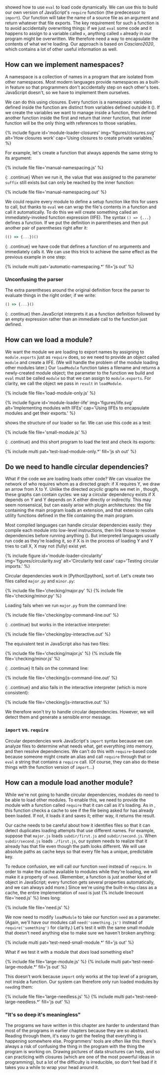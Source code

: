 ---
---

<span x="file-interpolator"></span> showed how to use `eval` to load code dynamically.
We can use this to build our own version of JavaScript's `require` function
(the predecessor to `import`).
Our function will take the name of a source file as an argument
and return whatever that file exports.
The key requirement for such a function is to avoid accidentally overwriting things:
if we just `eval` some code and it happens to assign to a variable called `x`,
anything called `x` already in our program might be overwritten.
We therefore need a way to <span g="encapsulate">encapsulate</span> the contents of what we're loading.
Our approach is based on <cite>Casciaro2020</cite>,
which contains a lot of other useful information as well.

## How can we implement namespaces?

A <span g="namespace">namespace</span> is a collection of names in a program
that are isolated from other namespaces.
Most modern languages provide namespaces as a built-in feature
so that programmers don't accidentally step on each other's toes.
JavaScript doesn't,
so we have to implement them ourselves.

We can do this using <span g="closure">closures</span>.
Every function is a namespace:
variables defined inside the function are distinct from variables defined outside it
(<span f="module-loader-closures"></span>).
If we create the variables we want to manage inside a function,
then defined another function inside the first
and return that <span g="inner_function">inner function</span>,
that inner function will be the only thing with references to those variables.

{% include figure id='module-loader-closures' img='figures/closures.svg' alt='How closures work' cap='Using closures to create private variables.' %}

For example,
let's create a function that always appends the same string to its argument:

{% include file file='manual-namespacing.js' %}

{: .continue}
When we run it,
the value that was assigned to the parameter `suffix` still exists
but can only be reached by the inner function:

{% include file file='manual-namespacing.out' %}

We could require every module to define a setup function like this for users to call,
but thanks to `eval` we can wrap the file's contents in a function and call it automatically.
To do this we will create something called an <span g="iife">immediately-invoked function expression</span> (IIFE).
The syntax `() => {...}` defines a function.
If we put the definition in parentheses and then put another pair of parentheses right after it:

```js
(() => {...})()
```

{: .continue}
we have code that defines a function of no arguments and immediately calls it.
We can use this trick to achieve the same effect as the previous example in one step:

{% include multi pat='automatic-namespacing.*' fill='js out' %}

<div class="callout" markdown="1">

### Unconfusing the parser

The extra parentheses around the original definition force the parser to evaluate things in the right order;
if we write:

```js
() => {...}()
```


{: .continue}
then JavaScript interprets it as a function definition followed by an empty expression
rather than an immediate call to the function just defined.

</div>

## How can we load a module?

We want the module we are loading to export names by assigning to `module.exports` just as `require` does,
so we need to provide an object called `module` and create a IIFE.
(We will handle the problem of the module loading other modules later.)
Our `loadModule` function takes a filename and returns a newly-created module object;
the parameter to the function we build and `eval` must be called `module` so that we can assign to `module.exports`.
For clarity,
we call the object we pass in `result` in `loadModule`.

{% include file file='load-module-only.js' %}

{% include figure id='module-loader-iife' img='figures/iife.svg' alt='Implementing modules with IIFEs' cap='Using IIFEs to encapsulate modules and get their exports.' %}

<span f="module-loader-iife"></span> shows the structure of our loader so far.
We can use this code as a test:

{% include file file='small-module.js' %}

{: .continue}
and this short program to load the test and check its exports:

{% include multi pat='test-load-module-only.*' fill='js sh out' %}

## Do we need to handle circular dependencies?

What if the code we are loading loads other code?
We can visualize the network of who requires whom as a <span g="directed_graph">directed graph</span>:
if X requires Y,
we draw an arrow from X to Y.
Unlike the directed *acyclic* graphs we met in <span x="build-manager"></span>,
though,
these graphs can contain cycles:
we say a <span g="circular_dependency">circular dependency</span> exists
if X depends on Y and Y depends on X
either directly or indirectly.
This may seem nonsensical,
but can easily arise with <span g="plugin_architecture">plugin architectures</span>:
the file containing the main program loads an extension,
and that extension calls utility functions defined in the file containing the main program.

Most compiled languages can handle circular dependencies easily:
they compile each module into low-level instructions,
then link those to resolve dependencies before running anything
(<span f="module-loader-circularity"></span>).
But interpreted languages usually run code as they're loading it,
so if X is in the process of loading Y and Y tries to call X,
X may not (fully) exist yet.

{% include figure id='module-loader-circularity' img='figures/circularity.svg' alt='Circularity test case' cap='Testing circular imports.' %}

Circular dependencies work in [Python][python], sort of.
Let's create two files called `major.py` and `minor.py`:

{% include file file='checking/major.py' %}
{% include file file='checking/minor.py' %}

Loading fails when we run `major.py` from the command line:

{% include file file='checking/py-command-line.out' %}

{: .continue}
but works in the interactive interpreter:

{% include file file='checking/py-interactive.out' %}

The equivalent test in JavaScript also has two files:

{% include file file='checking/major.js' %}
{% include file file='checking/minor.js' %}

{: .continue}
It fails on the command line:

{% include file file='checking/js-command-line.out' %}

{: .continue}
and also fails in the interactive interpreter
(which is more consistent):

{% include file file='checking/js-interactive.out' %}

We therefore won't try to handle circular dependencies.
However,
we will detect them and generate a sensible error message.

<div class="callout" markdown="1">

### `import` vs. `require`

Circular dependencies work JavaScript's `import` syntax
because we can analyze files to determine what needs what,
get everything into memory,
and then resolve dependencies.
We can't do this with `require`-based code
because someone might create an <span g="alias">alias</a>
and call `require` through that
or `eval` a string that contains a `require` call.
(Of course, they can also do these things with the function version of `import`…)

</div>

## How can a module load another module?

While we're not going to handle circular dependencies,
modules do need to be able to load other modules.
To enable this,
we need to provide the module with a function called `require`
that it can call as it's loading.
As in <span x="file-interpolator"></span>,
this function checks a cache
to see if the file being asked for has already been loaded.
If not, it loads it and saves it;
either way, it returns the result.

Our cache needs to be careful about how it identifies files
so that it can detect duplicates loading attempts that use different names.
For example,
suppose that `major.js` loads `subdir/first.js` and `subdir/second.js`.
When `subdir/second.js` loads `./first.js`,
our system needs to realize that it already has that file
even though the path looks different.
We will use <span g="absolute_path">absolute paths</span> as cache keys
so that every file has a unique, predictable key.

To reduce confusion,
we will call our function `need` instead of `require`.
In order to make the cache available to modules while they're loading,
we will make it a property of `need`.
(Remember,
a function is just another kind of object in JavaScript;
every function gets several properties automatically,
and we can always add more.)
Since we're using the built-in `Map` class as a cache,
the entire implementation of `need` is just {% include linecount file='need.js' %} lines long:

{% include file file='need.js' %}

We now need to modify `loadModule` to take our function `need` as a parameter.
(Again, we'll have our modules call `need('something.js')` instead of `require('something')` for clarity.)
Let's test it with the same small module that doesn't need anything else to make sure we haven't broken anything:

{% include multi pat='test-need-small-module.*' fill='js out' %}

What if we test it with a module that *does* load something else?

{% include file file='large-module.js' %}
{% include multi pat='test-need-large-module.*' fill='js out' %}

This doesn't work because `import` only works at the top level of a program,
not inside a function.
Our system can therefore only run loaded modules by `need`ing them:

{% include file file='large-needless.js' %}
{% include multi pat='test-need-large-needless.*' fill='js out' %}

<div class="callout" markdown="1">

### "It's so deep it's meaningless"

The programs we have written in this chapter are harder to understand
than most of the programs in earlier chapters
because they are so abstract.
Reading through them,
it's easy to get the feeling that everything is happening somewhere else.
Programmers' tools are often like this:
there's always a risk of confusing the thing in the program
with the thing the program is working on.
Drawing pictures of data structures can help,
and so can practicing with closures
(which are one of the most powerful ideas in programming),
but a lot of the difficulty is irreducible,
so don't feel bad if it takes you a while to wrap your head around it.

</div>